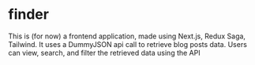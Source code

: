 # finder
This is (for now) a frontend application, made using Next.js, Redux Saga, Tailwind. It uses a DummyJSON api call to retrieve blog posts data. Users can view, search, and filter the retrieved data using the API
